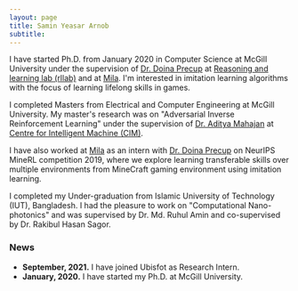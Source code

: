 ```yaml
---
layout: page
title: Samin Yeasar Arnob
subtitle: 
---
```


I have started Ph.D. from January 2020 in Computer Science at McGill University under the supervision of [Dr. Doina Precup][3] at [Reasoning and learning lab (rllab)][2] and at [Mila][1]. I'm interested in imitation learning algorithms with the focus of learning lifelong skills in games.

I completed Masters from Electrical and Computer Engineering at McGill University.  My master's research was on "Adversarial Inverse Reinforcement Learning" under the supervision of [Dr. Aditya Mahajan][4] at [Centre for Intelligent Machine (CIM)][5].

I have also worked at [Mila][1] as an intern with [Dr. Doina Precup][3] on NeurIPS MineRL competition 2019, where we explore learning transferable skills over multiple environments from MineCraft gaming environment using imitation learning.

I completed my Under-graduation from Islamic University of Technology (IUT), Bangladesh. I had the pleasure to work on "Computational Nano-photonics" and was supervised by Dr. Md. Ruhul Amin and co-supervised by Dr. Rakibul Hasan Sagor.

[1]:https://mila.quebec/
[2]:http://rl.cs.mcgill.ca/
[3]:https://www.linkedin.com/in/doina-precup-1ba61314/
[4]:http://www.ece.mcgill.ca/~amahaj1/
[5]:https://www.mcgill.ca/cim/


### News

* **September, 2021.** I have joined Ubisfot as Research Intern.
* **January, 2020.** I have started my Ph.D. at McGill University.

